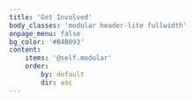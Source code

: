 ```yaml
---
title: 'Get Involved'
body_classes: 'modular header-lite fullwidth'
onpage_menu: false
bg_color: '#B4B093'
content:
    items: '@self.modular'
    order:
        by: default
        dir: asc
---
```


